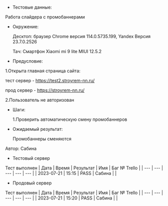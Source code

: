 * Тестовые данные:

 Работа слайдера с промобаннерами
 
 * Окружение: 
 
    Десктоп: браузер Chrome версия 114.0.5735.199, Yandex Версия 23.7.0.2526

	Тач: Cмартфон Xiaomi mi 9 lite MIUI 12.5.2
 
* Предусловие:

 1.Открыта главная страница сайта:
 
 тест сервер - https://test2.stroyrem-nn.ru/
 
 прод сервер - https://stroyrem-nn.ru/
 
 2.Пользователь не авторизован
 
* Шаги:

  1.Проверить автоматическую смену промобаннеров

* Ожидаемый результат:

   Промобаннеры сменяются


Автор: Сабина

* Тестовый сервер 

Тест выполнен
| Дата | Время | Результат | Имя | Баг № Trello |
| --- | --- | --- | --- | --- |
| 2023-07-21 | 15:15 | PASS | Сабина |  | 

* Продовый сервер

Тест выполнен
| Дата | Время | Результат | Имя | Баг № Trello |
| --- | --- | --- | --- | --- |
| 2023-07-21 | 15:20 | PASS | Сабина |  | 

